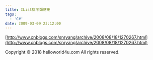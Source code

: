 ```yaml
---
title: IList排序類應用
tags:
  - 'C#'
date: 2009-03-09 23:12:00
---
```


[http://www.cnblogs.com/snryang/archive/2008/08/18/1270267.html](http://www.cnblogs.com/snryang/archive/2008/08/18/1270267.html)<div class="blogger-post-footer">Copyright © 2018 helloworld4u.com All rights reserved.</div>